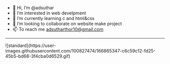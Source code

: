 - 👋 Hi, I’m @adsuthar
- 👀 I’m interested in web develpment
- 🌱 I’m currently learning c and html&css
- 💞️ I’m looking to collaborate on website make project
- 📫 To reach me adsutharthor10@gmail.com
<hr>
![standard](https://user-images.githubusercontent.com/100827474/166865347-c6c59c12-fd25-45b5-bd68-3f4cba0d6529.gif)
